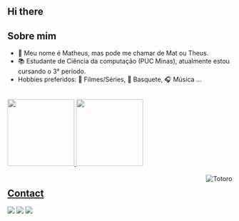 ## Hi there

## Sobre mim

- 🖤 Meu nome é Matheus, mas pode me chamar de Mat ou Theus.
- 📚 Estudante de Ciência da computação (PUC Minas), atualmente estou cursando o 3° período.
- Hobbies preferidos: 🎥 Filmes/Séries, 🏀 Basquete, 🎧 Música ... 

##

<div>
  <a href="https://github.com/matsribeiro">
  <img height="150em" src="https://github-readme-stats.vercel.app/api?username=matsribeiro&show_icons=true&theme=dark&include_all_commits=true&count_private=true"/>
  <img height="150em" src="https://github-readme-stats.vercel.app/api/top-langs/?username=matsribeiro&layout=compact&langs_count=7&theme=dark"/>
</div>
<div style="display: inline_block"><br>
  <img align="right" alt="Totoro" src="https://cdn.discordapp.com/attachments/689166045830709321/888815638905257994/ezgif.com-gif-maker_1.gif">
</div>

## Contact
  
<div> 
  <a href="https://instagram.com/mats_ribeiro" target="_blank"><img src="https://img.shields.io/badge/-Instagram-%23E4405F?style=for-the-badge&logo=instagram&logoColor=white" target="_blank"></a>
  <a href = "mailto:mravelar2001@gmail.com"><img src="https://img.shields.io/badge/-Gmail-%23333?style=for-the-badge&logo=gmail&logoColor=white" target="_blank"></a>
  <a href="www.linkedin.com/in/matribeiro" target="_blank"><img src="https://img.shields.io/badge/-LinkedIn-%230077B5?style=for-the-badge&logo=linkedin&logoColor=white" target="_blank"></a> 
</div>
